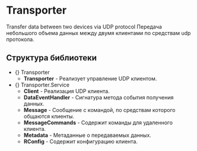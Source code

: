 # Transporter
Transfer data between two devices via UDP protocol
Передача небольшого объема данных между двумя клиентами по средствам udp протокола.
 ## Структура библиотеки
 - {} Transporter
   - **Transporter** - Реализует управление UDP клиентом.
 - {} Transporter.Service
   - **Client** - Реализация UDP клиента.
   - **DataEventHandler** - Сигнатура метода события получения данных.
   - **Message** - Сообщение с командой, по средствам которого общаются клиенты.
   - **MessageCommands** - Содержит команды для удаленного клиента.
   - **Metadata** - Метаданные о передаваемых данных.
   - **RConfig** - Содержит конфигурацию клиента.

